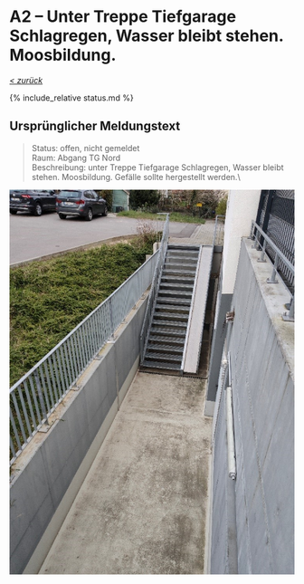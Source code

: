 # A2 &ndash; Unter Treppe Tiefgarage Schlagregen, Wasser bleibt stehen. Moosbildung.

_[&lt; zurück](../../index.md)_

{% include_relative status.md %}

## Ursprünglicher Meldungstext

> Status: offen, nicht gemeldet\
> Raum: Abgang TG Nord\
> Beschreibung: unter Treppe Tiefgarage Schlagregen, Wasser bleibt stehen. Moosbildung. Gefälle sollte hergestellt werden.\

![](Meldung.jpg)